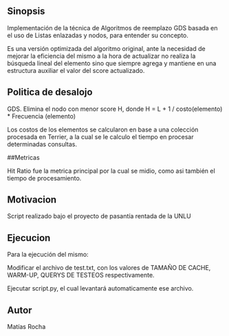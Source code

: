 ## Sinopsis

Implementación de la técnica de Algoritmos de reemplazo GDS basada en el uso de Listas enlazadas y nodos, para entender su concepto.

Es una versión optimizada del algoritmo original, ante la necesidad de mejorar la eficiencia del mismo a la hora de actualizar no realiza la búsqueda lineal del elemento sino que siempre agrega y mantiene en una estructura auxiliar el valor del score actualizado.


## Politica de desalojo

GDS. Elimina el nodo con menor score H, donde H = L + 1 / costo(elemento) * Frecuencia (elemento)

Los costos de los elementos se calcularon en base a una colección procesada en Terrier, a la cual se le calculo el tiempo en procesar determinadas consultas.

##Metricas

Hit Ratio fue la metrica principal por la cual se midio, como asi también el tiempo de procesamiento.


## Motivacion

Script realizado bajo el proyecto de pasantía rentada de la UNLU


## Ejecucion

Para la ejecución del mismo:

Modificar el archivo de test.txt, con los valores de TAMAÑO DE CACHE, WARM-UP, QUERYS DE TESTEOS respectivamente.

Ejecutar script.py, el cual levantará automaticamente ese archivo.

## Autor

Matías Rocha
